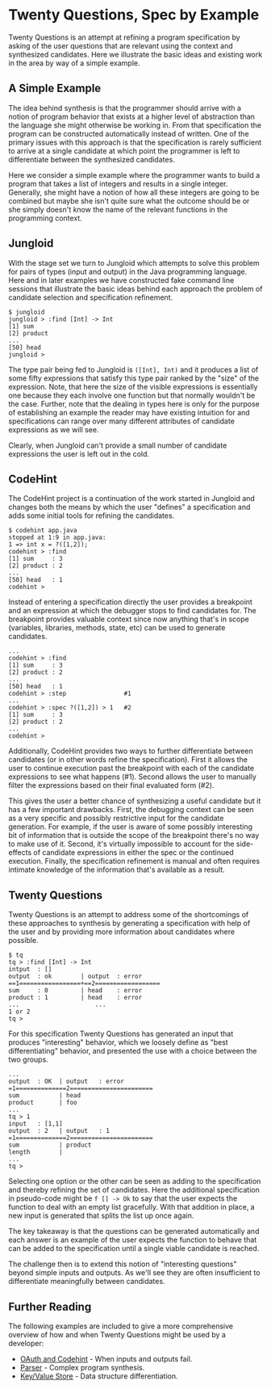 # Twenty Questions, Spec by Example

Twenty Questions is an attempt at refining a program specification by asking of the user questions that are relevant using the context and synthesized candidates. Here we illustrate the basic ideas and existing work in the area by way of a simple example.

## A Simple Example

The idea behind synthesis is that the programmer should arrive with a notion of program behavior that exists at a higher level of abstraction than the language she might otherwise be working in. From that specification the program can be constructed automatically instead of written. One of the primary issues with this approach is that the specification is rarely sufficient to arrive at a single candidate at which point the programmer is left to differentiate between the synthesized candidates.

Here we consider a simple example where the programmer wants to build a program that takes a list of integers and results in a single integer. Generally, she might have a notion of how all these integers are going to be combined but maybe she isn't quite sure what the outcome should be or she simply doesn't know the name of the relevant functions in the programming context.

## Jungloid

With the stage set we turn to Jungloid which attempts to solve this problem for pairs of types (input and output) in the Java programming language. Here and in later examples we have constructed fake command line sessions that illustrate the basic ideas behind each approach the problem of candidate selection and specification refinement.

```
$ jungloid
jungloid > :find [Int] -> Int
[1] sum
[2] product
...
[50] head
jungloid >
```

The type pair being fed to Jungloid is `([Int], Int)` and it produces a list of some fifty expressions that satisfy this type pair ranked by the "size" of the expression. Note, that here the size of the visible expressions is essentially one because they each involve one function but that normally wouldn't be the case. Further, note that the dealing in types here is only for the purpose of establishing an example the reader may have existing intuition for and specifications can range over many different attributes of candidate expressions as we will see.

Clearly, when Jungloid can't provide a small number of candidate expressions the user is left out in the cold.

## CodeHint

The CodeHint project is a continuation of the work started in Jungloid and changes both the means by which the user "defines" a specification and adds some initial tools for refining the candidates.

```
$ codehint app.java
stopped at 1:9 in app.java:
1 => int x = ?([1,2]);
codehint > :find
[1] sum     : 3
[2] product : 2
...
[50] head   : 1
codehint >
```

Instead of entering a specification directly the user provides a breakpoint and an expression at which the debugger stops to find candidates for. The breakpoint provides valuable context since now anything that's in scope (variables, libraries, methods, state, etc) can be used to generate candidates.

```
...
codehint > :find
[1] sum     : 3
[2] product : 2
...
[50] head   : 1
codehint > :step                #1
...
codehint > :spec ?([1,2]) > 1   #2
[1] sum     : 3
[2] product : 2
...
codehint >
```

Additionally, CodeHint provides two ways to further differentiate between candidates (or in other words refine the specification). First it allows the user to continue execution past the breakpoint with each of the candidate expressions to see what happens (#1). Second allows the user to manually filter the expressions based on their final evaluated form (#2).

This gives the user a better chance of synthesizing a useful candidate but it has a few important drawbacks. First, the debugging context can be seen as a very specific and possibly restrictive input for the candidate generation. For example, if the user is aware of some possibly interesting bit of information that is outside the scope of the breakpoint there's no way to make use of it. Second, it's virtually impossible to account for the side-effects of candidate expressions in either the spec or the continued execution. Finally, the specification refinement is manual and often requires intimate knowledge of the information that's available as a result.

## Twenty Questions

Twenty Questions is an attempt to address some of the shortcomings of these approaches to synthesis by generating a specification with help of the user and by providing more information about candidates where possible.

```
$ tq
tq > :find [Int] -> Int
intput  : []
output  : ok        | output  : error
==1=================+==2==================
sum     : 0         | head    : error
product : 1         | head    : error
...                     ...
1 or 2
tq >
```

For this specification Twenty Questions has generated an input that produces "interesting" behavior, which we loosely define as "best differentiating" behavior, and presented the use with a choice between the two groups.

```
...
output  : OK  | output   : error
=1==============2=======================
sum           | head
product       | foo
...
tq > 1
input   : [1,1]
output  : 2   | output   : 1
=1==============2=======================
sum           | product
length        |
...
tq >
```

Selecting one option or the other can be seen as adding to the specification and thereby refining the set of candidates. Here the additional specification in pseudo-code might be `f [] -> Ok` to say that the user expects the function to deal with an empty list gracefully. With that addition in place, a new input is generated that splits the list up once again.

The key takeaway is that the questions can be generated automatically and each answer is an example of the user expects the function to behave that can be added to the specification until a single viable candidate is reached.

The challenge then is to extend this notion of "interesting questions" beyond simple inputs and outputs. As we'll see they are often insufficient to differentiate meaningfully between candidates.

## Further Reading

The following examples are included to give a more comprehensive overview of how and when Twenty Questions might be used by a developer:

* [OAuth and Codehint](./oauth.md) - When inputs and outputs fail.
* [Parser](./parser.md) - Complex program synthesis.
* [Key/Value Store](./key-value-store.md) - Data structure differentiation.
